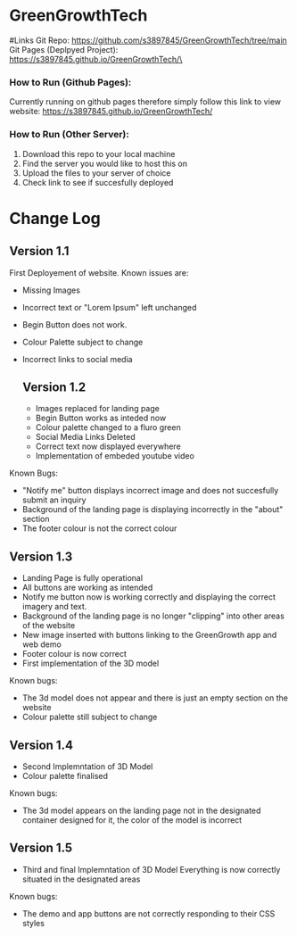 # GreenGrowthTech

#Links
Git Repo: https://github.com/s3897845/GreenGrowthTech/tree/main
Git Pages (Deplpyed Project): https://s3897845.github.io/GreenGrowthTech/\

### How to Run (Github Pages):

Currently running on github pages therefore simply follow this link to view website: https://s3897845.github.io/GreenGrowthTech/

### How to Run (Other Server):

1. Download this repo to your local machine
2. Find the server you would like to host this on
3. Upload the files to your server of choice
4. Check link to see if succesfully deployed

# Change Log

## Version 1.1

First Deployement of website. Known issues are:
- Missing Images
- Incorrect text or "Lorem Ipsum" left unchanged
- Begin Button does not work.
- Colour Palette subject to change
- Incorrect links to social media

  ## Version 1.2

  - Images replaced for landing page
  - Begin Button works as inteded now
  - Colour palette changed to a fluro green
  - Social Media Links Deleted
  - Correct text now displayed everywhere
  - Implementation of embeded youtube video
    
Known Bugs:
  - "Notify me" button displays incorrect image and does not succesfully submit an inquiry
  - Background of the landing page is displaying incorrectly in the "about" section
  - The footer colour is not the correct colour
 
  ## Version 1.3

  - Landing Page is fully operational
  - All buttons are working as intended
  - Notify me button now is working correctly and displaying the correct imagery and text.
  - Background of the landing page is no longer "clipping" into other areas of the website
  - New image inserted with buttons linking to the GreenGrowth app and web demo
  - Footer colour is now correct
  - First implementation of the 3D model

Known bugs:
  - The 3d model does not appear and there is just an empty section on the website
  - Colour palette still subject to change

  ## Version 1.4

  - Second Implemntation of 3D Model
  - Colour palette finalised

Known bugs:
  - The 3d model appears on the landing page not in the designated container designed for it, the color of the model is incorrect

   ## Version 1.5

  - Third and final Implemntation of 3D Model Everything is now correctly situated in the designated areas

Known bugs:
  - The demo and app buttons are not correctly responding to their CSS styles
